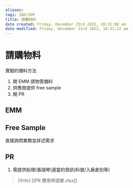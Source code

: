 ```yaml
---
aliases: 
tags: INX/SOP 
title: 請購物料
date created: Friday, December 23rd 2022, 10:31:08 am
date modified: Friday, December 23rd 2022, 10:31:22 am
---
```


# 請購物料

實驗的備料方法

1. 開 EMM 請物管備料
2. 供應商提供 free sample
3. 開 PR

## EMM

## Free Sample

直接詢問業務並詳述需求

## PR

1. 需提供助理(張瑞琴)適當的資訊(料號/入廠倉別等)
> [!Info]
> [[PR  費用申請單.xlsx]]